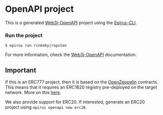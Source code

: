 # OpenAPI project
This is a generated [Web3j-OpenAPI](https://docs.web3j.io/web3j_openapi) project using the [Epirus-CLI](https://docs.epirus.io/).

### Run the project
```shell script
$ epirus run rinkeby|ropsten
```

For more information, check the [Web3j-OpenAPI](https://docs.web3j.io/web3j_openapi) documentation.

## Important
If this is an ERC777 project, then it is based on the [OpenZeppelin](https://github.com/OpenZeppelin/openzeppelin-contracts) contracts.
This means that it requires an ERC1820 registry pre-deployed on the target network. More on this [here](https://forum.openzeppelin.com/t/simple-erc777-token-example/746).
                                    
We also provide support for ERC20. If interested, generate an ERC20 project using `epirus openapi new erc20`.